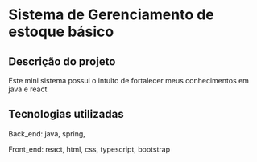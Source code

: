 # Sistema de Gerenciamento de estoque básico

## Descrição do projeto
Este mini sistema possui o intuito de fortalecer meus conhecimentos em java e react

## Tecnologias utilizadas
Back_end: 
java,
spring,

Front_end:
react, 
html,
css,
typescript,
bootstrap
